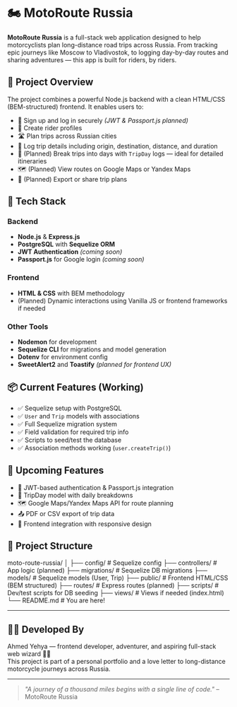 # 🏍️ MotoRoute Russia

**MotoRoute Russia** is a full-stack web application designed to help motorcyclists plan long-distance road trips across Russia. From tracking epic journeys like Moscow to Vladivostok, to logging day-by-day routes and sharing adventures — this app is built for riders, by riders.

## 🚀 Project Overview

The project combines a powerful Node.js backend with a clean HTML/CSS (BEM-structured) frontend. It enables users to:

- 🔐 Sign up and log in securely _(JWT & Passport.js planned)_
- 🧍 Create rider profiles
- 🛣️ Plan trips across Russian cities
- 📍 Log trip details including origin, destination, distance, and duration
- 📆 (Planned) Break trips into days with `TripDay` logs — ideal for detailed itineraries
- 🗺️ (Planned) View routes on Google Maps or Yandex Maps
- 📄 (Planned) Export or share trip plans

## 🧱 Tech Stack

### Backend

- **Node.js** & **Express.js**
- **PostgreSQL** with **Sequelize ORM**
- **JWT Authentication** _(coming soon)_
- **Passport.js** for Google login _(coming soon)_

### Frontend

- **HTML & CSS** with BEM methodology
- (Planned) Dynamic interactions using Vanilla JS or frontend frameworks if needed

### Other Tools

- **Nodemon** for development
- **Sequelize CLI** for migrations and model generation
- **Dotenv** for environment config
- **SweetAlert2** and **Toastify** _(planned for frontend UX)_

## 📦 Current Features (Working)

- ✅ Sequelize setup with PostgreSQL
- ✅ `User` and `Trip` models with associations
- ✅ Full Sequelize migration system
- ✅ Field validation for required trip info
- ✅ Scripts to seed/test the database
- ✅ Association methods working (`user.createTrip()`)

## 🔭 Upcoming Features

- 🔐 JWT-based authentication & Passport.js integration
- 📆 TripDay model with daily breakdowns
- 🗺️ Google Maps/Yandex Maps API for route planning
- 📤 PDF or CSV export of trip data
- 📱 Frontend integration with responsive design

## 📁 Project Structure

moto-route-russia/
│
├── config/ # Sequelize config
├── controllers/ # App logic (planned)
├── migrations/ # Sequelize DB migrations
├── models/ # Sequelize models (User, Trip)
├── public/ # Frontend HTML/CSS (BEM structured)
├── routes/ # Express routes (planned)
├── scripts/ # Dev/test scripts for DB seeding
├── views/ # Views if needed (index.html)
└── README.md # You are here!

---

## 👨‍💻 Developed By

Ahmed Yehya — frontend developer, adventurer, and aspiring full-stack web wizard 🧙‍♂️  
This project is part of a personal portfolio and a love letter to long-distance motorcycle journeys across Russia.

---

> _"A journey of a thousand miles begins with a single line of code."_ – MotoRoute Russia
